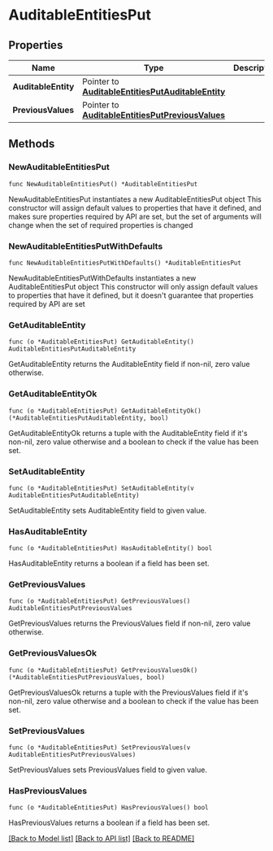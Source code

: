 # AuditableEntitiesPut

## Properties

Name | Type | Description | Notes
------------ | ------------- | ------------- | -------------
**AuditableEntity** | Pointer to [**AuditableEntitiesPutAuditableEntity**](AuditableEntitiesPutAuditableEntity.md) |  | [optional] 
**PreviousValues** | Pointer to [**AuditableEntitiesPutPreviousValues**](AuditableEntitiesPutPreviousValues.md) |  | [optional] 

## Methods

### NewAuditableEntitiesPut

`func NewAuditableEntitiesPut() *AuditableEntitiesPut`

NewAuditableEntitiesPut instantiates a new AuditableEntitiesPut object
This constructor will assign default values to properties that have it defined,
and makes sure properties required by API are set, but the set of arguments
will change when the set of required properties is changed

### NewAuditableEntitiesPutWithDefaults

`func NewAuditableEntitiesPutWithDefaults() *AuditableEntitiesPut`

NewAuditableEntitiesPutWithDefaults instantiates a new AuditableEntitiesPut object
This constructor will only assign default values to properties that have it defined,
but it doesn't guarantee that properties required by API are set

### GetAuditableEntity

`func (o *AuditableEntitiesPut) GetAuditableEntity() AuditableEntitiesPutAuditableEntity`

GetAuditableEntity returns the AuditableEntity field if non-nil, zero value otherwise.

### GetAuditableEntityOk

`func (o *AuditableEntitiesPut) GetAuditableEntityOk() (*AuditableEntitiesPutAuditableEntity, bool)`

GetAuditableEntityOk returns a tuple with the AuditableEntity field if it's non-nil, zero value otherwise
and a boolean to check if the value has been set.

### SetAuditableEntity

`func (o *AuditableEntitiesPut) SetAuditableEntity(v AuditableEntitiesPutAuditableEntity)`

SetAuditableEntity sets AuditableEntity field to given value.

### HasAuditableEntity

`func (o *AuditableEntitiesPut) HasAuditableEntity() bool`

HasAuditableEntity returns a boolean if a field has been set.

### GetPreviousValues

`func (o *AuditableEntitiesPut) GetPreviousValues() AuditableEntitiesPutPreviousValues`

GetPreviousValues returns the PreviousValues field if non-nil, zero value otherwise.

### GetPreviousValuesOk

`func (o *AuditableEntitiesPut) GetPreviousValuesOk() (*AuditableEntitiesPutPreviousValues, bool)`

GetPreviousValuesOk returns a tuple with the PreviousValues field if it's non-nil, zero value otherwise
and a boolean to check if the value has been set.

### SetPreviousValues

`func (o *AuditableEntitiesPut) SetPreviousValues(v AuditableEntitiesPutPreviousValues)`

SetPreviousValues sets PreviousValues field to given value.

### HasPreviousValues

`func (o *AuditableEntitiesPut) HasPreviousValues() bool`

HasPreviousValues returns a boolean if a field has been set.


[[Back to Model list]](../README.md#documentation-for-models) [[Back to API list]](../README.md#documentation-for-api-endpoints) [[Back to README]](../README.md)


